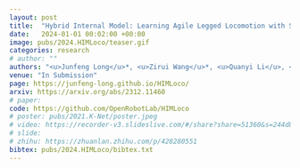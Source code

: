 ```yaml
---
layout: post
title:  "Hybrid Internal Model: Learning Agile Legged Locomotion with Simulated Robot Response"
date:   2024-01-01 00:02:00 +00:00
image: pubs/2024.HIMLoco/teaser.gif
categories: research
# author: ""
authors: "<u>Junfeng Long</u>*, <u>Zirui Wang</u>*, <u>Quanyi Li</u>, <u>Jiawei Gao</u>, <u>Liu Cao</u>, <strong>Jiangmiao Pang</strong><sup>&dagger;</sup>"
venue: "In Submission"
page: https://junfeng-long.github.io/HIMLoco/
arxiv: https://arxiv.org/abs/2312.11460
# paper: 
code: https://github.com/OpenRobotLab/HIMLoco
# poster: pubs/2021.K-Net/poster.jpeg
# video: https://recorder-v3.slideslive.com/#/share?share=51360&s=244d89a2-1418-4fd5-89fe-dc9616fc6efd
# slide:
# zhihu: https://zhuanlan.zhihu.com/p/428280551
bibtex: pubs/2024.HIMLoco/bibtex.txt
---
```

